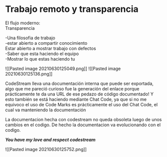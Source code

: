 # Trabajo remoto y transparencia

El flujo moderno:  
Transparencia

-Una filosofia de trabajo  
-estar abierto a compartir conocimiento  
Estar abierto a mostrar trabajo con defectos  
-Saber que esta haciendo el equipo  
-Mostrar lo que estas haciendo tu

![[Pasted image 20210630125049.png]]
![[Pasted image 20210630125136.png]]

CodeStream lleva una documentación interna que puede ser exportada, algo que me pareció curioso fue la generación del enlace porque prácticamente te da una URL de ese pedazo de código documentado! Y esto también se está haciendo mediante Chat Code, ya que si no me equivoco el uso de Code Marks es prácticamente el uso del Chat Code, el cual va manteniendo la documentación

La documentacion hecha con codestream no queda obsoleta luego de unos cambios en el codigo. De hecho la documentacion va evolucionando con el codigo.

**_You have my love and respect codestream_**

![[Pasted image 20210630125752.png]]